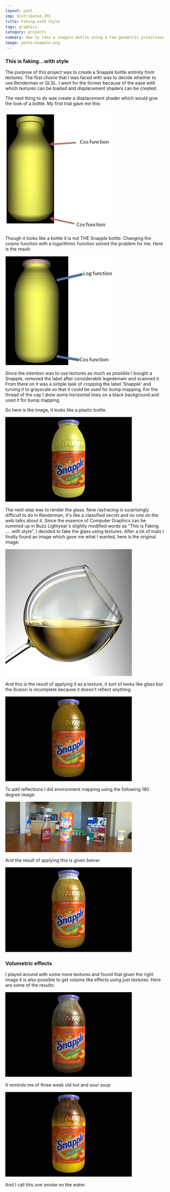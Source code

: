 ```yaml
---
layout: post
img: distributed.JPG
title: Faking with Style
tags: graphics
category: projects
summary: How to fake a snapple bottle using a few geometric primitives, a camera and renderman
image: posts/snapple.png
---
```


### This is faking...with style

The purpose of this project was to create a Snapple bottle entirely from textures.
The first choice that I was faced with was to decide whether to use Renderman or GLSL. I went for the former because of the ease with which textures can be loaded and displacement shaders can be created.

The next thing to do was create a displacement shader which would give the look of a bottle.
My first trial gave me this:

![first trial](/img/snapple/shape.jpg "First trial")

Though it looks like a bottle it is not THE Snapple bottle. Changing the cosine function with a logarithmic function solved the problem for me. Here is the result:

![final shape](/img/snapple/new_shape.jpg "final shape")

Since the intention was to use textures as much as possible I bought a Snapple, removed the label after considerable legedemain and scanned it. From there on it was a simple task of cropping the label 'Snapple' and turning it to grayscale so that it could be used for bump mapping. For the thread of the cap I drew some horizontal lines on a black background and used it for bump mapping.

So here is the image, it looks like a plastic bottle.

![Plastic bottle](/img/snapple/snapplebottleWithoutGlass.png "plastic bottle")

The next step was to render the glass. Now raytracing is surprisingly difficult to do in Renderman, it's like a classified secret and no one on the web talks about it. Since the essence of Computer Graphics can be summed up in Buzz Lightyear's slightly modified words as "This is Faking .....with style", I decided to fake the glass using textures.
After a lot of trials I finally found an image which gave me what I wanted, here is the original image:

![Glass source](/img/snapple/glass_source.jpg "this became the texture for glass")

And this is the result of applying it as a texture, it sort of looks like glass but the illusion is incomplete because it doesn't reflect anything.

![Glass source](/img/snapple/snapplebottleWithOnlyGlass.png "glass bottle but no reflections")

To add reflections  I did environment mapping using the following 180 degree image:

![Env mapping source](/img/snapple/tableenv.png "this image was used to reflect on to the bottle")

And the result of applying this is given below:

![Final image](/img/snapple/final_image.png "final image")

### Volumetric effects

I played around with some more textures and found that given the right image it is also possible to get volume like effects using just textures.
Here are some of the results:

![3 week old soup](/img/snapple/3_week_old_soup.png "3 week old soup")

It reminds me of three week old hot and sour soup

![Smoke on the water](/img/snapple/smoke_on_the_water.png "Smoke on the water")

And I call this one smoke on the water.
